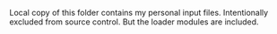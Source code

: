 Local copy of this folder contains my personal input files. Intentionally
excluded from source control. But the loader modules are included.